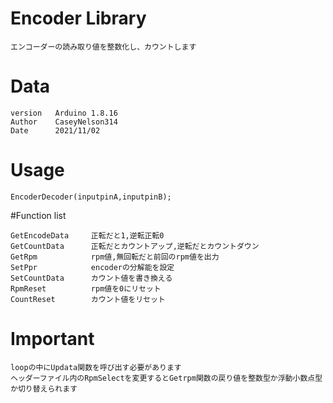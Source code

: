 # Encoder Library
```
エンコーダーの読み取り値を整数化し、カウントします
```
# Data
```
version   Arduino 1.8.16
Author    CaseyNelson314
Date      2021/11/02
```
# Usage
```
EncoderDecoder(inputpinA,inputpinB);
```
#Function list
```
GetEncodeData     正転だと1,逆転正転0
GetCountData      正転だとカウントアップ,逆転だとカウントダウン
GetRpm            rpm値,無回転だと前回のrpm値を出力
SetPpr            encoderの分解能を設定
SetCountData      カウント値を書き換える
RpmReset          rpm値を0にリセット
CountReset        カウント値をリセット
```
# Important
```
loopの中にUpdata関数を呼び出す必要があります
ヘッダーファイル内のRpmSelectを変更するとGetrpm関数の戻り値を整数型か浮動小数点型か切り替えられます
```
